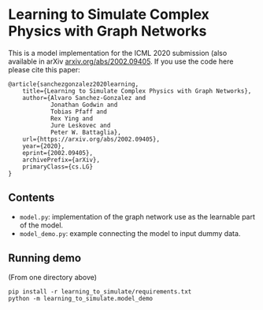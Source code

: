 # Learning to Simulate Complex Physics with Graph Networks

This is a model implementation for the ICML 2020 submission (also available in
arXiv [arxiv.org/abs/2002.09405](https://arxiv.org/abs/2002.09405). If you use
the code here please cite this paper:

    @article{sanchezgonzalez2020learning,
        title={Learning to Simulate Complex Physics with Graph Networks},
        author={Alvaro Sanchez-Gonzalez and
                Jonathan Godwin and
                Tobias Pfaff and
                Rex Ying and
                Jure Leskovec and
                Peter W. Battaglia},
        url={https://arxiv.org/abs/2002.09405},
        year={2020},
        eprint={2002.09405},
        archivePrefix={arXiv},
        primaryClass={cs.LG}
    }

## Contents

*   `model.py`: implementation of the graph network use as the learnable part of
    the model.
*   `model_demo.py`: example connecting the model to input dummy data.

## Running demo

(From one directory above)

    pip install -r learning_to_simulate/requirements.txt
    python -m learning_to_simulate.model_demo
